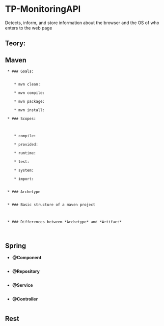 # TP-MonitoringAPI
Detects, inform, and store information about the browser and the OS of who enters to the web page

## Teory:

## Maven
```
 * ### Goals: 


    * mvn clean:
    
    * mvn compile:
    
    * mvn package:
    
    * mvn install:

```
    
```
 * ### Scopes: 
  

  
    * compile:
     
    * provided:
    
    * runtime:
    
    * test:
    
    * system:
    
    * import:
    
```
    
```
 * ### Archetype


```

```
 * ### Basic structure of a maven project



```

```
 * ### Differences between *Archetype* and *Artifact*



```
  
## Spring

  * **@Component**
  ```
  ```
  * **@Repository**
  ```
  ```
  * **@Service**
  ```
  ```
  * **@Controller**
  ```
  ```
  
## Rest

